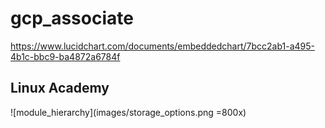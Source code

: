 # gcp_associate

https://www.lucidchart.com/documents/embeddedchart/7bcc2ab1-a495-4b1c-bbc9-ba4872a6784f

## Linux Academy

![module_hierarchy](images/storage_options.png =800x)